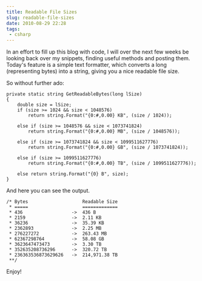 ---title: Readable File Sizesslug: readable-file-sizesdate: 2010-08-29 22:28tags: - csharp---In an effort to fill up this blog with code, I will over the next few weeks be looking back over my snippets, finding useful methods and posting them. Today's feature is a simple text formatter, which converts a long (representing bytes) into a string, giving you a nice readable file size.

So without further ado:

    private static string GetReadableBytes(long lSize)
    {
        double size = lSize;
        if (size >= 1024 && size < 1048576)
            return string.Format("{0:#,0.00} KB", (size / 1024));

        else if (size >= 1048576 && size < 1073741824)
            return string.Format("{0:#,0.00} MB", (size / 1048576));

        else if (size >= 1073741824 && size < 1099511627776)
            return string.Format("{0:#,0.00} GB", (size / 1073741824));

        else if (size >= 1099511627776)
            return string.Format("{0:#,0.00} TB", (size / 1099511627776));

        else return string.Format("{0} B", size);
    }

And here you can see the output.

    /* Bytes                    Readable Size
     * =====                    =============
     * 436                  ->  436 B
     * 2159                 ->  2.11 KB
     * 36236                ->  35.39 KB
     * 2362893              ->  2.25 MB
     * 276227272            ->  263.43 MB
     * 62367298764          ->  58.08 GB
     * 3623647473473        ->  3.30 TB
     * 352635208736296      ->  320.72 TB
     * 236363536873629626   ->  214,971.38 TB
     **/

Enjoy!
